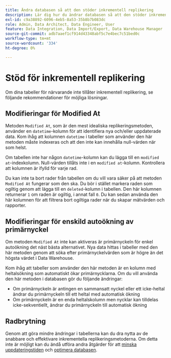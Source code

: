 ```yaml
---
title: Ändra databasen så att den stöder inkrementell replikering
description: Lär dig hur du ändrar databasen så att den stöder inkrementell replikering.
exl-id: c9a38892-6096-4eb5-8a53-35b8b7b083dc
role: Admin, Data Architect, Data Engineer, User
feature: Data Integration, Data Import/Export, Data Warehouse Manager
source-git-commit: adb7aaef1cf914d43348abf5c7e4bec7c51bed0c
workflow-type: tm+mt
source-wordcount: '334'
ht-degree: 0%

---
```


# Stöd för inkrementell replikering

Om dina tabeller för närvarande inte tillåter inkrementell replikering, se följande rekommendationer för möjliga lösningar.

## Modifieringar för Modified At

Metoden `Modified At`, som är den mest idealiska replikeringsmetoden, använder en `datetime`-kolumn för att identifiera nya och/eller uppdaterade data. Kom ihåg att kolumnen `datetime` i tabeller som använder den här metoden måste indexeras och att den inte kan innehålla null-värden när som helst.

Om tabellen inte har någon `datetime`-kolumn kan du lägga till en `modified at`-indexkolumn. Null-värden tillåts inte i en `modified at`-kolumn. Kontrollera att kolumnen är ifylld för varje rad.

Du kan inte ta bort rader från tabellen om du vill vara säker på att metoden `Modified At` fungerar som den ska. Du bör i stället markera raden som ogiltig genom att lägga till en `deleted`-kolumn i tabellen. Den här kolumnen returnerar `1` om raden är ogiltig, i annat fall `0`. Du kan sedan använda den här kolumnen för att filtrera bort ogiltiga rader när du skapar mätvärden och rapporter.

## Modifieringar för enskild autoökning av primärnyckel

Om metoden `Modified At` inte kan aktiveras är primärnyckeln för enkel autoökning det näst bästa alternativet. Nya data hittas i tabeller med den här metoden genom att söka efter primärnyckelvärden som är högre än det högsta värdet i Data Warehouse.

Kom ihåg att tabeller som använder den här metoden är en kolumn med heltalsökning som automatiskt ökar primärnycklarna. Om du vill använda den här metoden i databasen gör du följande ändringar:

* Om primärnyckeln är antingen en sammansatt nyckel eller ett icke-heltal ändrar du primärnyckeln till ett heltal med automatisk ökning
* Om primärnyckeln är en enda heltalskolumn men nycklar kan tilldelas icke-sekventiellt, ändrar du primärnyckeln till automatisk ökning

## Radbrytning

Genom att göra mindre ändringar i tabellerna kan du dra nytta av de snabbare och effektivare inkrementella replikeringsmetoderna. Om detta inte är möjligt kan du ändå utföra andra åtgärder för att [minska uppdateringstiden](../best-practices/reduce-update-cycle-time.md) och [optimera databasen](../best-practices/opt-db-analysis.md).
